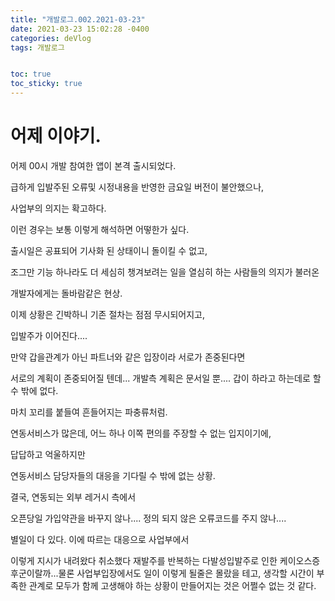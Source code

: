 ```yaml
---
title: "개발로그.002.2021-03-23"
date: 2021-03-23 15:02:28 -0400
categories: deVlog
tags: 개발로그


toc: true  
toc_sticky: true 
---
```


# 어제 이야기.

어제 00시 개발 참여한 앱이 본격 출시되었다.

급하게 입발주된 오류및 시정내용을 반영한 금요일 버전이 불안했으나,

사업부의 의지는 확고하다.

이런 경우는 보통 이렇게 해석하면 어떻한가 싶다.

출시일은 공표되어 기사화 된 상태이니 돌이킬 수 없고,

조그만 기능 하나라도 더 세심히 챙겨보려는 일을 열심히 하는 사람들의 의지가 불러온

개발자에게는 돌바람같은 현상.


이제 상황은 긴박하니 기존 절차는 점점 무시되어지고,

입발주가 이어진다....

만약 갑을관계가 아닌 파트너와 같은 입장이라 서로가 존중된다면

서로의 계획이 존중되어질 텐데... 개발측 계획은 문서일 뿐.... 갑이 하라고 하는데로 할 수 밖에 없다.

마치 꼬리를 붙들여 흔들어지는 파충류처럼.


연동서비스가 많은데, 어느 하나 이쪽 편의를 주장할 수 없는 입지이기에,

답답하고 억울하지만

연동서비스 담당자들의 대응을 기다릴 수 밖에 없는 상황.

결국, 연동되는 외부 레거시 측에서

오픈당일 가입약관을 바꾸지 않나.... 정의 되지 않은 오류코드를 주지 않나....

별일이 다 있다. 이에 따르는 대응으로 사업부에서

이렇게 지시가 내려왔다 취소했다 재발주를 반복하는 다발성입발주로 인한 케이오스증후군이랄까...물론 사업부입장에서도 일이 이렇게 될줄은 몰랐을 테고, 생각할 시간이 부족한 관계로 모두가 함께 고생해야 하는 상황이 만들어지는 것은 어쩔수 없는 것 같다.

﻿
